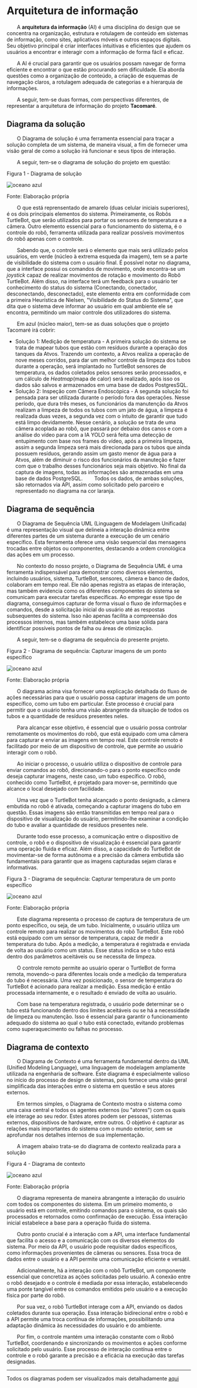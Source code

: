 # Arquitetura de informação

&emsp;&emsp;A **arquitetura da informação** (AI) é uma disciplina do design que se concentra na organização, estrutura e rotulagem de conteúdo em sistemas de informação, como sites, aplicativos móveis e outros espaços digitais. Seu objetivo principal é criar interfaces intuitivas e eficientes que ajudem os usuários a encontrar e interagir com a informação de forma fácil e eficaz.

&emsp;&emsp;A AI é crucial para garantir que os usuários possam navegar de forma eficiente e encontrar o que estão procurando sem dificuldade. Ela aborda questões como a organização de conteúdo, a criação de esquemas de navegação claros, a rotulagem adequada de categorias e a hierarquia de informações.

&emsp;&emsp;A seguir, tem-se duas formas, com perspectivas diferentes, de representar a arquitetura de informação do projeto **Tacomaré**.


## Diagrama da solução

&emsp;&emsp;O Diagrama de solução é uma ferramenta essencial para traçar a solução completa de um sistema, de maneira visual, a fim de fornecer uma visão geral de como a solução irá funcionar e seus tipos de interação.

&emsp;&emsp;A seguir, tem-se o diagrama de solução do projeto em questão:

<p style={{textAlign: 'center'}}>Figura 1 - Diagrama de solução</p>

![oceano azul](../../../static/img/arquitetura-diagrama.png)

<p style={{textAlign: 'center'}}>Fonte: Elaboração própria</p>

&emsp;&emsp;O que está reprensentado de amarelo (duas celular iniciais superiores), é os dois principais elementos do sistema. Primeiramente, os Robôs TurtleBot, que serão utilizados para portar os sensores de temperatura e a câmera. Outro elemento essencial para o funcionamento do sistema, é o controle do robô, ferramenta utilizada para realizar possíveis movimentos do robô apenas com o controle.

&emsp;&emsp;Sabendo que, o controle será o elemento que mais será utilizado pelos usuários, em verde (núcleo à extrema esqueda da imagem), tem se a parte de visibilidade do sistema com o usuário final. É possível notar no diagrama, que a interface possui os comandos de movimento, onde encontra-se um *joystick* capaz de realizar movimentos de rotação e movimento do Robô TurtleBot. Além disso, na interface terá um feedback para o usuário ter conhecimento do status do sistema (Conectando, conectador, desconectando, desconectado), este elemento entra em conformidade com a primeira Heurística de Nielsen, "Visibilidade do Status do Sistema", que dita que o sistema deve informar ao usuário em qual ambiente ele se encontra, permitindo um maior controle dos utilizadores do sistema.

&emsp;&emsp;Em azul (núcleo maior), tem-se as duas soluções que o projeto Tacomaré irá cobrir:
- Solução 1: Medição de temperatura - A primeira solução do sistema se trata de mapear tubos que estão com resíduos durante a operação dos tanques da Atvos. Trazendo um contexto, a Atvos realiza a operação de nove meses corridos, para dar um melhor controle da limpeza dos tubos durante a operação, será implantado no TurtleBot sensores de temperatura, os dados coletados pelos sensores serão processados, e um cálculo de *Heatmap*(mapa de calor) será realizado, após isso os dados são salvos e armazenados em uma base de dados PostgresSQL.
- Solução 2: Inspeção com Câmera Endoscópica - A segunda solução foi pensada para ser utilizada durante o período fora das operações. Nesse período, que dura três meses, os funcionários da manutenção da Atvos realizam a limpeza de todos os tubos com um jato de água, a limpeza é realizada duas vezes, a segunda vez com o intuito de garantir que tudo está limpo devidamente. Nesse cenário, a solução se trata de uma câmera acoplada ao robô, que passará por debaixo dos canos e com a análise do vídeo para com a IA YOLO será feita uma detecção de entupimento com base nos frames do vídeo, após a primeira limpeza, assim a segunda limpeza será mais direcionada para os tubos que ainda possuem resíduos, gerando assim um gasto menor de água para a Atvos, além de diminuir o risco dos funcionários da manuteção e fazer com que o trabalho desses funcionários seja mais objetivo. No final da captura de imagens, todas as informações são armazenadas em uma base de dados PostgreSQL.
&emsp;&emsp;Todos os dados, de ambas soluções, são retornados via API, assim como solicitado pelo parceiro e representado no diagrama na cor laranja.


## Diagrama de sequência

&emsp;&emsp;O Diagrama de Sequência UML (Linguagem de Modelagem Unificada) é uma representação visual que delineia a interação dinâmica entre diferentes partes de um sistema durante a execução de um cenário específico. Esta ferramenta oferece uma visão sequencial das mensagens trocadas entre objetos ou componentes, destacando a ordem cronológica das ações em um processo.

&emsp;&emsp;No contexto do nosso projeto, o Diagrama de Sequência UML é uma ferramenta indispensável para demonstrar como diversos elementos, incluindo usuários, sistema, TurtleBot, sensores, câmera e banco de dados, colaboram em tempo real. Ele não apenas registra as etapas de interação, mas também evidencia como os diferentes componentes do sistema se comunicam para executar tarefas específicas. Ao empregar esse tipo de diagrama, conseguimos capturar de forma visual o fluxo de informações e comandos, desde a solicitação inicial do usuário até as respostas subsequentes do sistema. Isso não apenas facilita a compreensão dos processos internos, mas também estabelece uma base sólida para identificar possíveis pontos de falha ou áreas de otimização. 

&emsp;&emsp;A seguir, tem-se o diagrama de sequência do presente projeto.

<p style={{textAlign: 'center'}}>Figura 2 - Diagrama de sequência: Capturar imagens de um ponto específico</p>

![oceano azul](../../../static/img/dia_seq1.png)

<p style={{textAlign: 'center'}}>Fonte: Elaboração própria</p>

&emsp;&emsp;O diagrama acima visa fornecer uma explicação detalhada do fluxo de ações necessárias para que o usuário possa capturar imagens de um ponto específico, como um tubo em particular. Este processo é crucial para permitir que o usuário tenha uma visão abrangente da situação de todos os tubos e a quantidade de resíduos presentes neles.

&emsp;&emsp;Para alcançar esse objetivo, é essencial que o usuário possa controlar remotamente os movimentos do robô, que está equipado com uma câmera para capturar e enviar as imagens em tempo real. Este controle remoto é facilitado por meio de um dispositivo de controle, que permite ao usuário interagir com o robô.

&emsp;&emsp;Ao iniciar o processo, o usuário utiliza o dispositivo de controle para enviar comandos ao robô, direcionando-o para o ponto específico onde deseja capturar imagens, neste caso, um tubo específico. O robô, conhecido como TurtleBot, é projetado para mover-se, permitindo que alcance o local desejado com facilidade.

&emsp;&emsp;Uma vez que o TurtleBot tenha alcançado o ponto designado, a câmera embutida no robô é ativada, começando a capturar imagens do tubo em questão. Essas imagens são então transmitidas em tempo real para o dispositivo de visualização do usuário, permitindo-lhe examinar a condição do tubo e avaliar a quantidade de resíduos presentes nele.

&emsp;&emsp;Durante todo esse processo, a comunicação entre o dispositivo de controle, o robô e o dispositivo de visualização é essencial para garantir uma operação fluida e eficaz. Além disso, a capacidade do TurtleBot de movimentar-se de forma autônoma e a precisão da câmera embutida são fundamentais para garantir que as imagens capturadas sejam claras e informativas.

<p style={{textAlign: 'center'}}>Figura 3 - Diagrama de sequência: Capturar temperatura de um ponto específico</p>

![oceano azul](../../../static/img/dia_seq1.png)

<p style={{textAlign: 'center'}}>Fonte: Elaboração própria</p>

&emsp;&emsp;Este diagrama representa o processo de captura de temperatura de um ponto específico, ou seja, de um tubo. Inicialmente, o usuário utiliza um controle remoto para realizar os movimentos do robô TurtleBot. Este robô está equipado com um sensor de temperatura, capaz de medir a temperatura do tubo. Após a medição, a temperatura é registrada e enviada de volta ao usuário como um status. Esse status indica se o tubo está dentro dos parâmetros aceitáveis ou se necessita de limpeza.

&emsp;&emsp;O controle remoto permite ao usuário operar o TurtleBot de forma remota, movendo-o para diferentes locais onde a medição da temperatura do tubo é necessária. Uma vez posicionado, o sensor de temperatura do TurtleBot é acionado para realizar a medição. Essa medição é então processada internamente, e o resultado é enviado de volta ao usuário.

&emsp;&emsp;Com base na temperatura registrada, o usuário pode determinar se o tubo está funcionando dentro dos limites aceitáveis ou se há a necessidade de limpeza ou manutenção. Isso é essencial para garantir o funcionamento adequado do sistema ao qual o tubo está conectado, evitando problemas como superaquecimento ou falhas no processo.

## Diagrama de contexto

&emsp;&emsp;O Diagrama de Contexto é uma ferramenta fundamental dentro da UML (Unified Modeling Language), uma linguagem de modelagem amplamente utilizada na engenharia de software. Este diagrama é especialmente valioso no início do processo de design de sistemas, pois fornece uma visão geral simplificada das interações entre o sistema em questão e seus atores externos.

&emsp;&emsp;Em termos simples, o Diagrama de Contexto mostra o sistema como uma caixa central e todos os agentes externos (ou "atores") com os quais ele interage ao seu redor. Estes atores podem ser pessoas, sistemas externos, dispositivos de hardware, entre outros. O objetivo é capturar as relações mais importantes do sistema com o mundo exterior, sem se aprofundar nos detalhes internos de sua implementação.

&emsp;&emsp;A imagem abaixo trata-se do diagrama de contexto realizada para a solução

<p style={{textAlign: 'center'}}>Figura 4 - Diagrama de contexto</p>

![oceano azul](../../../static/img/arquitetura_contexto.png)

<p style={{textAlign: 'center'}}>Fonte: Elaboração própria</p>

&emsp;&emsp;O diagrama representa de maneira abrangente a interação do usuário com todos os componentes do sistema. Em um primeiro momento, o usuário está em controle, emitindo comandos para o sistema, os quais são processados e retornados como confirmação de execução. Essa interação inicial estabelece a base para a operação fluida do sistema.

&emsp;&emsp;Outro ponto crucial é a interação com a API, uma interface fundamental que facilita o acesso e a comunicação com os diversos elementos do sistema. Por meio da API, o usuário pode requisitar dados específicos, como informações provenientes de câmeras ou sensores. Essa troca de dados entre o usuário e a API permite uma comunicação eficiente e versátil.

&emsp;&emsp;Adicionalmente, há a interação com o robô TurtleBot, um componente essencial que concretiza as ações solicitadas pelo usuário. A conexão entre o robô desejado e o controle é mediada por essa interação, estabelecendo uma ponte tangível entre os comandos emitidos pelo usuário e a execução física por parte do robô.

&emsp;&emsp;Por sua vez, o robô TurtleBot interage com a API, enviando os dados coletados durante sua operação. Essa interação bidirecional entre o robô e a API permite uma troca contínua de informações, possibilitando uma adaptação dinâmica às necessidades do usuário e do ambiente.

&emsp;&emsp;Por fim, o controle mantém uma interação constante com o Robô TurtleBot, coordenando e sincronizando os movimentos e ações conforme solicitado pelo usuário. Esse processo de interação contínua entre o controle e o robô garante a precisão e a eficácia na execução das tarefas designadas.

---

Todos os diagramas podem ser visualizados mais detalhadamente [aqui](https://miro.com/app/board/uXjVKPzRjuQ=/)
